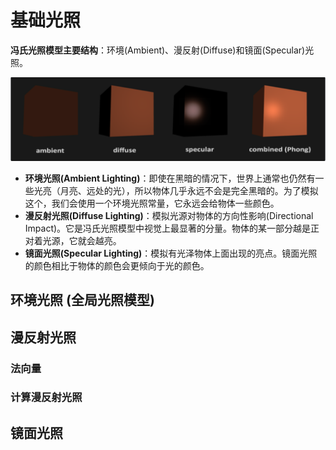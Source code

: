 # 基础光照

**冯氏光照模型主要结构**：环境(Ambient)、漫反射(Diffuse)和镜面(Specular)光照。

![base_light_1](../images/baseLight/base_light_1.png)

+ **环境光照(Ambient Lighting)**：即使在黑暗的情况下，世界上通常也仍然有一些光亮（月亮、远处的光），所以物体几乎永远不会是完全黑暗的。为了模拟这个，我们会使用一个环境光照常量，它永远会给物体一些颜色。
+ **漫反射光照(Diffuse Lighting)**：模拟光源对物体的方向性影响(Directional Impact)。它是冯氏光照模型中视觉上最显著的分量。物体的某一部分越是正对着光源，它就会越亮。
+ **镜面光照(Specular Lighting)**：模拟有光泽物体上面出现的亮点。镜面光照的颜色相比于物体的颜色会更倾向于光的颜色。

## 环境光照 (全局光照模型)

## 漫反射光照

### 法向量

### 计算漫反射光照

## 镜面光照